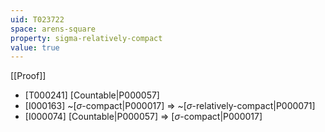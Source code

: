 ```yaml
---
uid: T023722
space: arens-square
property: sigma-relatively-compact
value: true
---
```

[[Proof]]

* [T000241] [Countable|P000057]
* [I000163] ~[$\sigma$-compact|P000017] => ~[$\sigma$-relatively-compact|P000071]
* [I000074] [Countable|P000057] => [$\sigma$-compact|P000017]


